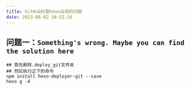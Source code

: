 ```yaml
---
title: GitHub托管hexo出现的问题
date: 2023-06-02 16:51:26
---
```

## 问题一：`Something's wrong. Maybe you can find the solution here`
```shell
## 首先删除.deploy_git文件夹
## 然后执行之下的命令
npm install hexo-deployer-git --save
hexo g -d
```

